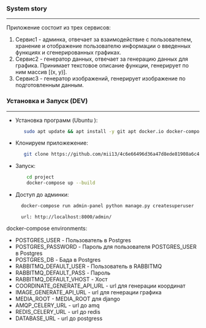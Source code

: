 ### System story
____________
 Приложение состоит из трех сервисов:
1. Сервис1 - админка, отвечает за взаимодействие с пользователем, хранение и отображение пользователю информации о введенных функциях и сгенерированных графиках.
2. Сервис2 - генератор данных, отвечает за генерацию данных для графика. Принимает текстовое описание функции, генерирует по ним массив [(x, y)].
3. Сервис3 - генератор изображений, генерирует изображение по подготовленным данным.

### Установка и Запуск (DEV)
____________
 - Установка программ (Ubuntu ):
 
     ```bash
        sudo apt update && apt install -y git apt docker.io docker-compose
     ```
        
 - Клонируем приложежение:
 
     ```bash
        git clone https://github.com/mii13/4c6e66496d36a47d8ede81908a6c4cc6.git project
      ```
        
 - Запуск:
    ```bash    
        cd project
        docker-compose up --build
    ```       
 - Доступ до админки:  
     ```bash
       docker-compose run admin-panel python manage.py createsuperuser
     ``` 
     ```
       url: http://localhost:8000/admin/
     ```  
     
 
 
 docker-compose environments:
 * POSTGRES_USER - Пользователь в Postgres
 * POSTGRES_PASSWORD - Пароль для пользователя POSTGRES_USER в Postgres
 * POSTGRES_DB - Бада в Postgres
 * RABBITMQ_DEFAULT_USER - Пользователь в RABBITMQ
 * RABBITMQ_DEFAULT_PASS - Пароль
 * RABBITMQ_DEFAULT_VHOST - Хост
 * COORDINATE_GENERATE_API_URL - url для генерации координат
 * IMAGE_GENERATE_API_URL - url для генерации графика
 * MEDIA_ROOT - MEDIA_ROOT для django
 * AMQP_CELERY_URL - url до amq
 * REDIS_CELERY_URL - url до redis
 * DATABASE_URL - url до postgress
        
 